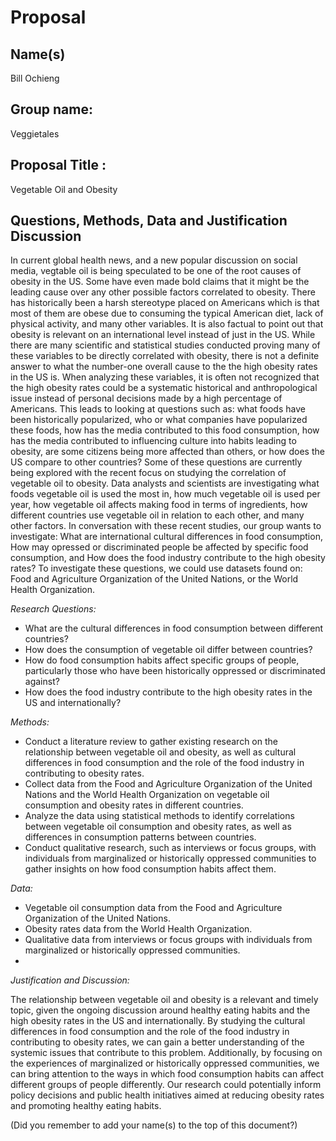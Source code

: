 # Proposal


## Name(s)
Bill Ochieng

## Group name:

Veggietales

## Proposal Title :

Vegetable Oil and Obesity

## Questions, Methods, Data and Justification Discussion

In current global health news, and a new popular discussion on social media, vegtable oil is being speculated to be one of the root causes of obesity in the US. Some have even made bold claims that it might be the leading cause over any other possible factors correlated to obesity. There has historically been a harsh stereotype placed on Americans which is that most of them are obese due to consuming the typical American diet, lack of physical activity, and many other variables. It is also factual to point out that obesity is relevant on an international level instead of just in the US. While there are many scientific and statistical studies conducted proving many of these variables to be directly correlated with obesity, there is not a definite answer to what the number-one overall cause to the the high obesity rates in the US is. When analyzing these variables, it is often not recognized that the high obesity rates could be a systematic historical and anthropological issue instead of personal decisions made by a high percentage of Americans. This leads to looking at questions such as: what foods have been historically popularized, who or what companies have popularized these foods, how has the media contributed to this food consumption, how has the media contributed to influencing culture into habits leading to obesity, are some citizens being more affected than others, or how does the US compare to other countries? Some of these questions are currently being explored with the recent focus on studying the correlation of vegetable oil to obesity. Data analysts and scientists are investigating what foods vegetable oil is used the most in, how much vegetable oil is used per year, how vegetable oil affects making food in terms of ingredients, how different countries use vegetable oil in relation to each other, and many other factors. In conversation with these recent studies, our group wants to investigate: What are international cultural differences in food consumption, How may opressed or discriminated people be affected by specific food consumption, and How does the food industry contribute to the high obesity rates? To investigate these questions, we could use datasets found on: Food and Agriculture Organization of the United Nations, or the World Health Organization.

*Research Questions:*
- What are the cultural differences in food consumption between different countries?
- How does the consumption of vegetable oil differ between countries?
- How do food consumption habits affect specific groups of people, particularly those who have been historically oppressed or discriminated against?
- How does the food industry contribute to the high obesity rates in the US and internationally?

*Methods:*

- Conduct a literature review to gather existing research on the relationship between vegetable oil and obesity, as well as cultural differences in food consumption and the role of the food industry in contributing to obesity rates.
- Collect data from the Food and Agriculture Organization of the United Nations and the World Health Organization on vegetable oil consumption and obesity rates in different countries.
- Analyze the data using statistical methods to identify correlations between vegetable oil consumption and obesity rates, as well as differences in consumption patterns between countries.
- Conduct qualitative research, such as interviews or focus groups, with individuals from marginalized or historically oppressed communities to gather insights on how food consumption habits affect them.

*Data:*

- Vegetable oil consumption data from the Food and Agriculture Organization of the United Nations.
- Obesity rates data from the World Health Organization.
- Qualitative data from interviews or focus groups with individuals from marginalized or historically oppressed communities.
- 
*Justification and Discussion:*

The relationship between vegetable oil and obesity is a relevant and timely topic, given the ongoing discussion around healthy eating habits and the high obesity rates in the US and internationally. By studying the cultural differences in food consumption and the role of the food industry in contributing to obesity rates, we can gain a better understanding of the systemic issues that contribute to this problem. Additionally, by focusing on the experiences of marginalized or historically oppressed communities, we can bring attention to the ways in which food consumption habits can affect different groups of people differently. Our research could potentially inform policy decisions and public health initiatives aimed at reducing obesity rates and promoting healthy eating habits.

(Did you remember to add your name(s) to the top of this document?)
